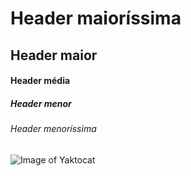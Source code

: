 # Header maioríssima
## Header maior
#### Header média
##### Header menor
###### Header menoríssima

![Image of Yaktocat](https://octodex.github.com/images/yaktocat.png)
